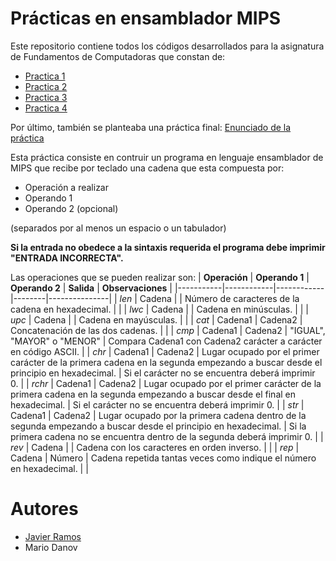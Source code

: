 # Prácticas en ensamblador MIPS
Este repositorio contiene todos los códigos desarrollados para la asignatura de Fundamentos de Computadoras que constan de:
- [Practica 1](./Practica1)
- [Practica 2](./Practica2)
- [Practica 3](./Practica3)
- [Practica 4](./Practica4)

Por último, también se planteaba una práctica final: [Enunciado de la práctica](./Enunciado.pdf)

Esta práctica consiste en contruir un programa en lenguaje ensamblador de MIPS que recibe por teclado una cadena que esta compuesta por:
- Operación a realizar
- Operando 1
- Operando 2 (opcional)
  
(separados por al menos un espacio o un tabulador)

**Si la entrada no obedece a la sintaxis requerida el programa debe imprimir "ENTRADA INCORRECTA".**

Las operaciones que se pueden realizar son:
| **Operación** | **Operando 1** | **Operando 2** | **Salida** | **Observaciones** |
|-----------|------------|------------|--------|---------------|
| *len*   | Cadena     |            | Número de caracteres de la cadena en hexadecimal. | |
| *lwc*   | Cadena     |            | Cadena en minúsculas. | |
| *upc*   | Cadena     |            | Cadena en mayúsculas. | |
| *cat*   | Cadena1    | Cadena2    | Concatenación de las dos cadenas. | |
| *cmp*   | Cadena1    | Cadena2    | "IGUAL", "MAYOR" o "MENOR" | Compara Cadena1 con Cadena2 carácter a carácter en código ASCII. |
| *chr*   | Cadena1    | Cadena2    | Lugar ocupado por el primer carácter de la primera cadena en la segunda empezando a buscar desde el principio en hexadecimal. | Si el carácter no se encuentra deberá imprimir 0. |
| *rchr*  | Cadena1    | Cadena2    | Lugar ocupado por el primer carácter de la primera cadena en la segunda empezando a buscar desde el final en hexadecimal. | Si el carácter no se encuentra deberá imprimir 0. |
| *str*   | Cadena1    | Cadena2    | Lugar ocupado por la primera cadena dentro de la segunda empezando a buscar desde el principio en hexadecimal. | Si la primera cadena no se encuentra dentro de la segunda deberá imprimir 0. |
| *rev*   | Cadena     |            | Cadena con los caracteres en orden inverso. | |
| *rep*   | Cadena     | Número     | Cadena repetida tantas veces como indique el número en hexadecimal. | |

# Autores
- [Javier Ramos](https://github.com/JaviGames184)
- Mario Danov
